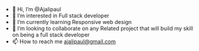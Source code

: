- 👋 Hi, I’m @Ajalipaul
- 👀 I’m interested in Full stack developer
- 🌱 I’m currently learning Responsive web design
- 💞️ I’m looking to collaborate on any Related project that will build my skill on being a full stack developer 
- 📫 How to reach me ajalipaul@gmail.com

<!---
Ajalipaul/Ajalipaul is a ✨ special ✨ repository because its `README.md` (this file) appears on your GitHub profile.
You can click the Preview link to take a look at your changes.
--->
